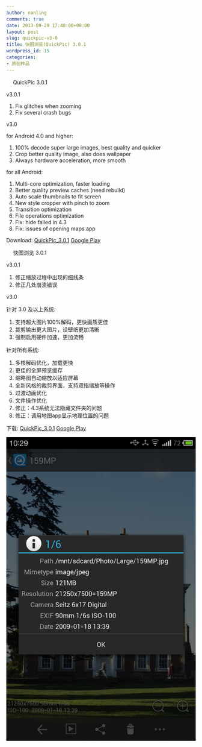 ```yaml
---
author: nanling
comments: true
date: 2013-09-29 17:40:00+08:00
layout: post
slug: quickpic-v3-0
title: 快图浏览(QuickPic) 3.0.1
wordpress_id: 15
categories:
- 原创作品
---
```


　 QuickPic 3.0.1

v3.0.1

1.  Fix glitches when zooming
2.  Fix several crash bugs

v3.0

for Android 4.0 and higher:

1.  100% decode super large images, best quality and quicker
2.  Crop better quality image, also does wallpaper
3.  Always hardware acceleration, more smooth

for all Android:

1.  Multi-core optimization, faster loading
2.  Better quality preview caches (need rebuild)
3.  Auto scale thumbnails to fit screen
4.  New style cropper with pinch to zoom
5.  Transition optimization
6.  File operations optimization 
7.  Fix: hide failed in 4.3
8.  Fix: issues of opening maps app

Download:
[QuickPic_3.0.1](/assets/QuickPic_3.0.1.apk)
[Google Play](https://play.google.com/store/apps/details?id=com.alensw.PicFolder)

　 快图浏览 3.0.1

v3.0.1

1. 修正缩放过程中出现的细线条
2. 修正几处崩溃错误

v3.0

针对 3.0 及以上系统:

1. 支持超大图片100%解码，更快画质更佳
2. 裁剪输出更大图片，设壁纸更加清晰
3. 强制启用硬件加速，更加流畅

针对所有系统:

1. 多核解码优化，加载更快
2. 更佳的全屏预览缓存
3. 缩略图自动缩放以适应屏幕
4. 全新风格的裁剪界面，支持双指缩放等操作
5. 过渡动画优化
6. 文件操作优化
7. 修正：4.3系统无法隐藏文件夹的问题
8. 修正：调用地图app显示地理位置的问题

下载:
[QuickPic_3.0.1](/assets/QuickPic_3.0.1.apk)
[Google Play](https://play.google.com/store/apps/details?id=com.alensw.PicFolder)

![](/assets/quickpic/large-preview.png)
